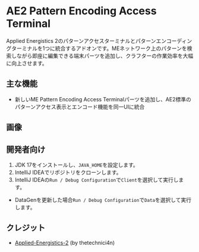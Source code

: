 # AE2 Pattern Encoding Access Terminal

Applied Energistics 2のパターンアクセスターミナルとパターンエンコーディングターミナルを1つに統合するアドオンです。MEネットワーク上のパターンを検索しながら即座に編集できる端末パーツを追加し、クラフターの作業効率を大幅に向上させます。

## 主な機能
- 新しいME Pattern Encoding Access Terminalパーツを追加し、AE2標準のパターンアクセス表示とエンコード機能を同一UIに統合

## 画像


## 開発者向け
1. JDK 17をインストールし、`JAVA_HOME`を設定します。
2. IntelliJ IDEAでリポジトリをクローンします。
3. IntelliJ IDEAの`Run / Debug Configuration`で`Client`を選択して実行します。
* DataGenを更新した場合`Run / Debug Configuration`で`Data`を選択して実行します。

## クレジット
- [Applied-Energistics-2](https://www.curseforge.com/minecraft/mc-mods/applied-energistics-2) (by thetechnici4n)

